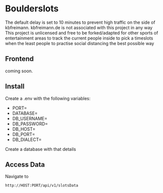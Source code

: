 # Boulderslots

The default delay is set to 10 minutes to prevent high traffic on the side of kbfreimann.
kbfreimann.de is not associated with this project in any way
This project is unlicensed and free to be forked/adapted for other sports of entertainment areas to track the current people inside to pick a timeslots when the least people to practise social distancing the best possible way

## Frontend
coming soon.

## Install
Create a .env with the following variables:
- PORT=
- DATABASE=
- DB_USERNAME=
- DB_PASSWORD=
- DB_HOST=
- DB_PORT=
- DB_DIALECT=

Create a database with that details

## Access Data
Navigate to
```
http://HOST:PORT/api/v1/slotsData
```


